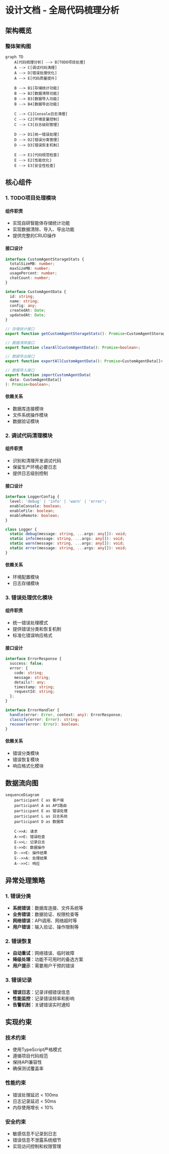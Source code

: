 # 设计文档 - 全局代码梳理分析

## 架构概览

### 整体架构图

```mermaid
graph TD
    A[代码梳理分析] --> B[TODO项目处理]
    A --> C[调试代码清理]
    A --> D[错误处理优化]
    A --> E[代码质量提升]

    B --> B1[存储统计功能]
    B --> B2[数据清除功能]
    B --> B3[数据导入功能]
    B --> B4[数据导出功能]

    C --> C1[Console日志清理]
    C --> C2[环境变量控制]
    C --> C3[日志级别管理]

    D --> D1[统一错误处理]
    D --> D2[错误分类管理]
    D --> D3[错误恢复机制]

    E --> E1[代码规范检查]
    E --> E2[性能优化]
    E --> E3[安全性检查]
```

## 核心组件

### 1. TODO项目处理模块

#### 组件职责

- 实现自研智能体存储统计功能
- 实现数据清除、导入、导出功能
- 提供完整的CRUD操作

#### 接口设计

```typescript
interface CustomAgentStorageStats {
  totalSizeMB: number;
  maxSizeMB: number;
  usagePercent: number;
  chatCount: number;
}

interface CustomAgentData {
  id: string;
  name: string;
  config: any;
  createdAt: Date;
  updatedAt: Date;
}

// 存储统计接口
export function getCustomAgentStorageStats(): Promise<CustomAgentStorageStats>;

// 数据清除接口
export function clearAllCustomAgentData(): Promise<boolean>;

// 数据导出接口
export function exportAllCustomAgentData(): Promise<CustomAgentData[]>;

// 数据导入接口
export function importCustomAgentData(
  data: CustomAgentData[]
): Promise<boolean>;
```

#### 依赖关系

- 数据库连接模块
- 文件系统操作模块
- 数据验证模块

### 2. 调试代码清理模块

#### 组件职责

- 识别和清理开发调试代码
- 保留生产环境必要日志
- 提供日志级别控制

#### 接口设计

```typescript
interface LoggerConfig {
  level: 'debug' | 'info' | 'warn' | 'error';
  enableConsole: boolean;
  enableFile: boolean;
  enableRemote: boolean;
}

class Logger {
  static debug(message: string, ...args: any[]): void;
  static info(message: string, ...args: any[]): void;
  static warn(message: string, ...args: any[]): void;
  static error(message: string, ...args: any[]): void;
}
```

#### 依赖关系

- 环境配置模块
- 日志存储模块

### 3. 错误处理优化模块

#### 组件职责

- 统一错误处理模式
- 提供错误分类和恢复机制
- 标准化错误响应格式

#### 接口设计

```typescript
interface ErrorResponse {
  success: false;
  error: {
    code: string;
    message: string;
    details?: any;
    timestamp: string;
    requestId: string;
  };
}

interface ErrorHandler {
  handle(error: Error, context: any): ErrorResponse;
  classify(error: Error): string;
  recover(error: Error): boolean;
}
```

#### 依赖关系

- 错误分类模块
- 错误恢复模块
- 响应格式化模块

## 数据流向图

```mermaid
sequenceDiagram
    participant C as 客户端
    participant A as API路由
    participant E as 错误处理
    participant L as 日志系统
    participant D as 数据库

    C->>A: 请求
    A->>E: 错误检查
    E->>L: 记录日志
    E->>D: 数据操作
    D-->>E: 操作结果
    E-->>A: 处理结果
    A-->>C: 响应
```

## 异常处理策略

### 1. 错误分类

- **系统错误**：数据库连接、文件系统等
- **业务错误**：数据验证、权限检查等
- **网络错误**：API调用、网络超时等
- **用户错误**：输入验证、操作限制等

### 2. 错误恢复

- **自动重试**：网络错误、临时故障
- **降级处理**：功能不可用时的备选方案
- **用户提示**：需要用户干预的错误

### 3. 错误记录

- **错误日志**：记录详细错误信息
- **性能监控**：记录错误频率和影响
- **告警机制**：关键错误实时通知

## 实现约束

### 技术约束

- 使用TypeScript严格模式
- 遵循项目代码规范
- 保持API兼容性
- 确保测试覆盖率

### 性能约束

- 错误处理延迟 < 100ms
- 日志记录延迟 < 50ms
- 内存使用增长 < 10%

### 安全约束

- 敏感信息不记录到日志
- 错误信息不泄露系统细节
- 实现访问控制和权限管理
